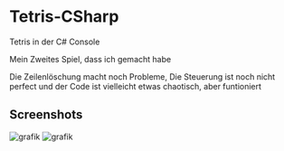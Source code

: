 # Tetris-CSharp
Tetris in der C# Console

Mein Zweites Spiel, dass ich gemacht habe

Die Zeilenlöschung macht noch Probleme, Die Steuerung ist noch nicht perfect und der Code ist vielleicht etwas chaotisch, aber funtioniert


## Screenshots
![grafik](https://github.com/KreativeName1/Tetris-CSharp/assets/115576847/d6599848-8997-47e5-9d78-0577feffa113)
![grafik](https://github.com/KreativeName1/Tetris-CSharp/assets/115576847/0e8b401a-7a48-45ce-a847-3452e3050c72)
